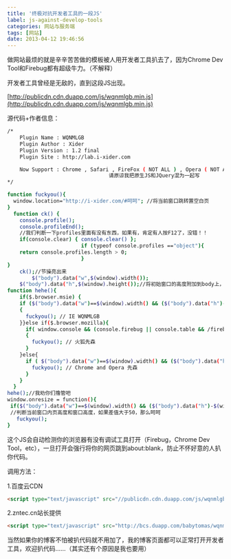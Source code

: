 ```yaml
---
title: '终极对抗开发者工具的一段JS'
label: js-against-develop-tools
categories: 网站与服务端
tags: [网站]
date: 2013-04-12 19:46:56
---
```

做网站最烦的就是辛辛苦苦做的模板被人用开发者工具扒去了，因为Chrome Dev Tool和Firebug都有超级牛力。（不解释）

开发者工具曾经是无敌的，直到这段JS出现。

[http://publicdn.cdn.duapp.com/js/wqnmlgb.min.js](http://publicdn.cdn.duapp.com/js/wqnmlgb.min.js)

源代码+作者信息：

```bash
/*
    Plugin Name : WQNMLGB
    Plugin Author : Xider
    Plugin Version : 1.2 final
    Plugin Site : http://lab.i-xider.com

    Now Support : Chrome , Safari , FireFox ( NOT ALL ) , Opera ( NOT ALL ) , IE ( NOT ALL )
                                 请原谅我把原生JS和JQuery混为一起写
*/

function fuckyou(){
  window.location="http://i-xider.com/#呵呵"; //将当前窗口跳转置空白页
}
  function ck() {
    console.profile();
    console.profileEnd();
    //我们判断一下profiles里面有没有东西，如果有，肯定有人按F12了，没错！！
    if(console.clear) { console.clear() };
                        if (typeof console.profiles =="object"){
    return console.profiles.length > 0;
                        }
}
    ck();//节操亮出来
        $("body").data("w",$(window).width());
    $("body").data("h",$(window).height());//将初始窗口的高度附加到body上，作为缓存，感谢@撸大师的指点
function hehe(){
    if($.browser.msie) {
    if ($("body").data("w")==$(window).width() && ($("body").data("h")-$(window).height())>50)
    {
      fuckyou(); // IE WQNMLGB
    }}else if($.browser.mozilla){
      if( window.console && (console.firebug || console.table && /firebug/i.test(console.table())) )
      {
        fuckyou(); // 火狐先森
      }
    }else{
      if ( $("body").data("w")==$(window).width() && ($("body").data("h")-$(window).height())>50 || (typeof console.profiles=="object" && console.profiles.length > 0)){
        fuckyou(); // Chrome and Opera 先森
      }
    }
  }
hehe();//我劝你们撸管吧
window.onresize = function(){
 if($("body").data("w")==$(window).width() && ($("body").data("h")-$(window).height()>50))
 //判断当前窗口内页高度和窗口高度，如果差值大于50，那么呵呵
   fuckyou();
}
```

这个JS会自动检测你的浏览器有没有调试工具打开（Firebug，Chrome Dev Tool，etc），一旦打开会强行将你的网页跳到about:blank，防止不怀好意的人扒你代码。

调用方法：

1.百度云CDN

```html
<script type="text/javascript" src="//publicdn.cdn.duapp.com/js/wqnmlgb.min.js"></script>
```

2.zntec.cn站长提供

```html
<script type="text/javascript" src="http://bcs.duapp.com/babytomas/wqnmlgb.min.js"></script>
```

当然如果你的博客不怕被扒代码就不用加了，我的博客页面都可以正常打开开发者工具，欢迎扒代码……（其实还有个原因是我也要用）
